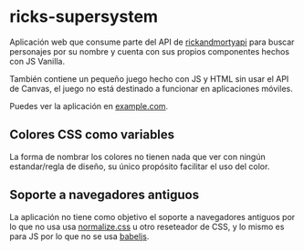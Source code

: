 # ricks-supersystem

Aplicación web que consume parte del API de [rickandmortyapi](https://rickandmortyapi.com/) para buscar personajes por su nombre y cuenta con sus propios componentes hechos con JS Vanilla.

También contiene un pequeño juego hecho con JS y HTML sin usar el API de Canvas, el juego no está destinado a funcionar en aplicaciones móviles.

Puedes ver la aplicación en [example.com](www.example.com).

## Colores CSS como variables

La forma de nombrar los colores no tienen nada que ver con ningún estandar/regla de diseño, su único propósito facilitar el uso del color.

## Soporte a navegadores antiguos

La aplicación no tiene como objetivo el soporte a navegadores antiguos por lo que no usa usa [normalize.css](https://necolas.github.io/normalize.css/) u otro reseteador de CSS, y lo mismo es para JS por lo que no se usa [babeljs](https://babeljs.io/).
